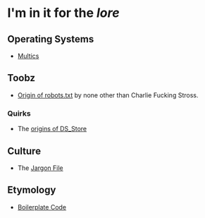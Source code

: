 # I'm in it for the _lore_

## Operating Systems

 * [Multics](https://www.multicians.org/)

## Toobz

 * [Origin of robots.txt](https://www.antipope.org/charlie/blog-static/fiction/accelerando/accelerando-intro.html) by none other than Charlie Fucking Stross.

### Quirks

 * The [origins of DS_Store](https://www.arno.org/on-the-origins-of-ds-store)

## Culture

 * The [Jargon File](http://catb.org/jargon/html/)

## Etymology

 * [Boilerplate Code](https://buttondown.com/hillelwayne/archive/why-do-we-call-it-boilerplate-code)
